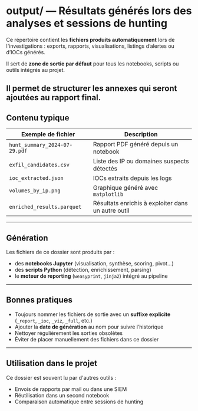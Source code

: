# output/ — Résultats générés lors des analyses et sessions de hunting

Ce répertoire contient les **fichiers produits automatiquement** lors de l'investigations : exports, rapports, visualisations, listings d’alertes ou d’IOCs générés.

Il sert de **zone de sortie par défaut** pour tous les notebooks, scripts ou outils intégrés au projet.

Il permet de structurer les annexes qui seront ajoutées au rapport final.
---

## Contenu typique

| Exemple de fichier            | Description                                        |
| ----------------------------- | -------------------------------------------------- |
| `hunt_summary_2024-07-29.pdf` | Rapport PDF généré depuis un notebook              |
| `exfil_candidates.csv`        | Liste des IP ou domaines suspects détectés         |
| `ioc_extracted.json`          | IOCs extraits depuis les logs                      |
| `volumes_by_ip.png`           | Graphique généré avec `matplotlib`                 |
| `enriched_results.parquet`    | Résultats enrichis à exploiter dans un autre outil |

---

## Génération

Les fichiers de ce dossier sont produits par :

* des **notebooks Jupyter** (visualisation, synthèse, scoring, pivot…)
* des **scripts Python** (détection, enrichissement, parsing)
* le **moteur de reporting** (`weasyprint`, `jinja2`) intégré au pipeline

---

## Bonnes pratiques

* Toujours nommer les fichiers de sortie avec un **suffixe explicite** (`_report`, `_ioc`, `_viz`, `_full`, etc.)
* Ajouter la **date de génération** au nom pour suivre l’historique
* Nettoyer régulièrement les sorties obsolètes
* Éviter de placer manuellement des fichiers dans ce dossier

---

## Utilisation dans le projet

Ce dossier est souvent lu par d'autres outils :

* Envois de rapports par mail ou dans une SIEM
* Réutilisation dans un second notebook
* Comparaison automatique entre sessions de hunting
